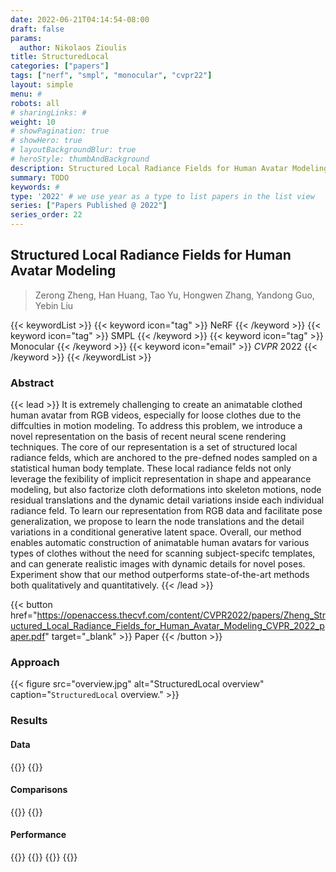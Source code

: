 ```yaml
---
date: 2022-06-21T04:14:54-08:00
draft: false
params:
  author: Nikolaos Zioulis
title: StructuredLocal
categories: ["papers"]
tags: ["nerf", "smpl", "monocular", "cvpr22"]
layout: simple
menu: #
robots: all
# sharingLinks: #
weight: 10
# showPagination: true
# showHero: true
# layoutBackgroundBlur: true
# heroStyle: thumbAndBackground
description: Structured Local Radiance Fields for Human Avatar Modeling
summary: TODO
keywords: #
type: '2022' # we use year as a type to list papers in the list view
series: ["Papers Published @ 2022"]
series_order: 22
---
```


## Structured Local Radiance Fields for Human Avatar Modeling

> Zerong Zheng, Han Huang, Tao Yu, Hongwen Zhang, Yandong Guo, Yebin Liu

{{< keywordList >}}
{{< keyword icon="tag" >}} NeRF {{< /keyword >}}
{{< keyword icon="tag" >}} SMPL  {{< /keyword >}}
{{< keyword icon="tag" >}} Monocular {{< /keyword >}}
{{< keyword icon="email" >}} *CVPR* 2022 {{< /keyword >}}
{{< /keywordList >}}

### Abstract
{{< lead >}}
It is extremely challenging to create an animatable clothed human avatar from RGB videos, especially for loose clothes due to the diffculties in motion modeling. To address this problem, we introduce a novel representation on the basis of recent neural scene rendering techniques. The core of our representation is a set of structured local radiance felds, which are anchored to the pre-defned nodes sampled on a statistical human body template. These local radiance felds not only leverage the fexibility of implicit representation in shape and appearance modeling, but also factorize cloth deformations into skeleton motions, node residual translations and the dynamic detail variations inside each individual radiance feld. To learn our representation from RGB data and facilitate pose generalization, we propose to learn the node translations and the detail variations in a conditional generative latent space. Overall, our method enables automatic construction of animatable human avatars for various types of clothes without the need
for scanning subject-specifc templates, and can generate realistic images with dynamic details for novel poses. Experiment show that our method outperforms state-of-the-art methods both qualitatively and quantitatively.
{{< /lead >}}

{{< button href="https://openaccess.thecvf.com/content/CVPR2022/papers/Zheng_Structured_Local_Radiance_Fields_for_Human_Avatar_Modeling_CVPR_2022_paper.pdf" target="_blank" >}}
Paper
{{< /button >}}

### Approach

{{< figure
    src="overview.jpg"
    alt="StructuredLocal overview"
    caption="`StructuredLocal` overview."
    >}}

### Results

#### Data
{{<badge label="test" message="ZJU_MOCAP" color="yellowgreen" logo="github" link="https://github.com/zju3dv/neuralbody/blob/master/INSTALL.md#zju-mocap-dataset" target="_blank">}}
{{<badge label="test" message="PeopleSnapshot" color="lightblue" logo="link" link="https://graphics.tu-bs.de/people-snapshot" target="_blank">}}

#### Comparisons
{{<badge label="body--NeRF" message="NeuralBody" color="coral" logo="github" link="https://github.com/zju3dv/neuralbody" target="_blank">}}
{{<badge label="body--NeRF" message="AnimatableNeRF" color="cyan" logo="github" link="https://github.com/zju3dv/animatable_nerf" target="_blank">}}

#### Performance
{{<badge label="train" message="25h" color="informational" logo="link" >}}
{{<badge label="train" message="RTX3090" color="informational" logo="link" >}}
{{<badge label="render" message="5sec" color="informational" logo="link" >}}
{{<badge label="render" message="512_x_512" color="informational" logo="link" >}}
